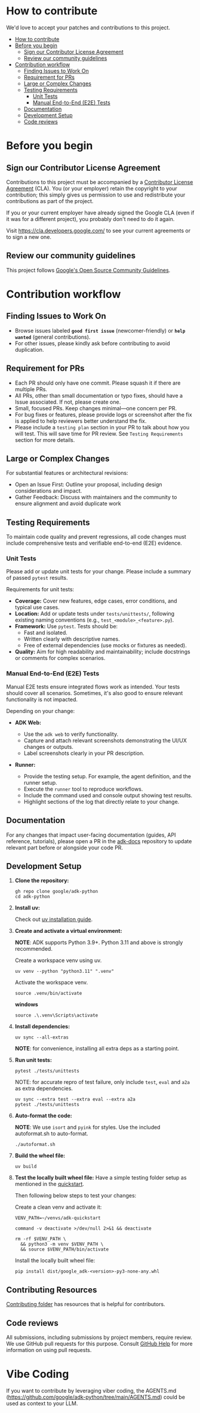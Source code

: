 # How to contribute

We'd love to accept your patches and contributions to this project.

- [How to contribute](#how-to-contribute)
- [Before you begin](#before-you-begin)
  - [Sign our Contributor License Agreement](#sign-our-contributor-license-agreement)
  - [Review our community guidelines](#review-our-community-guidelines)
- [Contribution workflow](#contribution-workflow)
  - [Finding Issues to Work On](#finding-issues-to-work-on)
  - [Requirement for PRs](#requirement-for-prs)
  - [Large or Complex Changes](#large-or-complex-changes)
  - [Testing Requirements](#testing-requirements)
    - [Unit Tests](#unit-tests)
    - [Manual End-to-End (E2E) Tests](#manual-end-to-end-e2e-tests)
  - [Documentation](#documentation)
  - [Development Setup](#development-setup)
  - [Code reviews](#code-reviews)


# Before you begin

## Sign our Contributor License Agreement

Contributions to this project must be accompanied by a
[Contributor License Agreement](https://cla.developers.google.com/about) (CLA).
You (or your employer) retain the copyright to your contribution; this simply
gives us permission to use and redistribute your contributions as part of the
project.

If you or your current employer have already signed the Google CLA (even if it
was for a different project), you probably don't need to do it again.

Visit <https://cla.developers.google.com/> to see your current agreements or to
sign a new one.

## Review our community guidelines

This project follows
[Google's Open Source Community Guidelines](https://opensource.google/conduct/).

# Contribution workflow

## Finding Issues to Work On

- Browse issues labeled **`good first issue`** (newcomer-friendly) or **`help wanted`** (general contributions).
- For other issues, please kindly ask before contributing to avoid duplication.


## Requirement for PRs

- Each PR should only have one commit. Please squash it if there are multiple PRs.
- All PRs, other than small documentation or typo fixes, should have a Issue associated. If not, please create one.
- Small, focused PRs. Keep changes minimal—one concern per PR.
- For bug fixes or features, please provide logs or screenshot after the fix is applied to help reviewers better understand the fix.
- Please include a `testing plan` section in your PR to talk about how you will test. This will save time for PR review. See `Testing Requirements` section for more details.

## Large or Complex Changes
For substantial features or architectural revisions:

- Open an Issue First: Outline your proposal, including design considerations and impact.
- Gather Feedback: Discuss with maintainers and the community to ensure alignment and avoid duplicate work

## Testing Requirements

To maintain code quality and prevent regressions, all code changes must include comprehensive tests and verifiable end-to-end (E2E) evidence.


### Unit Tests

Please add or update unit tests for your change. Please include a summary of passed `pytest` results.

Requirements for unit tests:

- **Coverage:** Cover new features, edge cases, error conditions, and typical use cases.
- **Location:** Add or update tests under `tests/unittests/`, following existing naming conventions (e.g., `test_<module>_<feature>.py`).
- **Framework:** Use `pytest`. Tests should be:
  - Fast and isolated.
  - Written clearly with descriptive names.
  - Free of external dependencies (use mocks or fixtures as needed).
- **Quality:** Aim for high readability and maintainability; include docstrings or comments for complex scenarios.

### Manual End-to-End (E2E) Tests

Manual E2E tests ensure integrated flows work as intended. Your tests should cover all scenarios. Sometimes, it's also good to ensure relevant functionality is not impacted.

Depending on your change:

- **ADK Web:**
  - Use the `adk web` to verify functionality.
  - Capture and attach relevant screenshots demonstrating the UI/UX changes or outputs.
  - Label screenshots clearly in your PR description.

- **Runner:**
  - Provide the testing setup. For example, the agent definition, and the runner setup.
  - Execute the `runner` tool to reproduce workflows.
  - Include the command used and console output showing test results.
  - Highlight sections of the log that directly relate to your change.

## Documentation

For any changes that impact user-facing documentation (guides, API reference, tutorials), please open a PR in the [adk-docs](https://github.com/google/adk-docs) repository to update relevant part before or alongside your code PR.

## Development Setup
1.  **Clone the repository:**

    ```shell
    gh repo clone google/adk-python
    cd adk-python
    ```

2.  **Install uv:**

    Check out [uv installation guide](https://docs.astral.sh/uv/getting-started/installation/).

3.  **Create and activate a virtual environment:**

    **NOTE**: ADK supports Python 3.9+. Python 3.11 and above is strongly recommended.

    Create a workspace venv using uv.

    ```shell
    uv venv --python "python3.11" ".venv"
    ```

    Activate the workspace venv.

    ```shell
    source .venv/bin/activate
    ```

    **windows**
    ```shell
    source .\.venv\Scripts\activate
    ```

4.  **Install dependencies:**

    ```shell
    uv sync --all-extras
    ```

    **NOTE**: for convenience, installing all extra deps as a starting point.

5.  **Run unit tests:**

    ```shell
    pytest ./tests/unittests
    ```

    NOTE: for accurate repro of test failure, only include `test`, `eval` and 
    `a2a` as extra dependencies.

    ```shell
    uv sync --extra test --extra eval --extra a2a
    pytest ./tests/unittests
    ```

6.  **Auto-format the code:**

    **NOTE**: We use `isort` and `pyink` for styles. Use the included
    autoformat.sh to auto-format.

    ```shell
    ./autoformat.sh
    ```

7. **Build the wheel file:**

    ```shell
    uv build
    ```

8.  **Test the locally built wheel file:**
    Have a simple testing folder setup as mentioned in the
    [quickstart](https://google.github.io/adk-docs/get-started/quickstart/).

    Then following below steps to test your changes:

    Create a clean venv and activate it:

    ```shell
    VENV_PATH=~/venvs/adk-quickstart
    ```

    ```shell
    command -v deactivate >/dev/null 2>&1 && deactivate
    ```

    ```shell
    rm -rf $VENV_PATH \
      && python3 -m venv $VENV_PATH \
      && source $VENV_PATH/bin/activate
    ```

    Install the locally built wheel file:

    ```shell
    pip install dist/google_adk-<version>-py3-none-any.whl
    ```

## Contributing Resources

[Contributing folder](https://github.com/google/adk-python/tree/main/contributing) has resources that is helpful for contributors.


## Code reviews

All submissions, including submissions by project members, require review. We
use GitHub pull requests for this purpose. Consult
[GitHub Help](https://help.github.com/articles/about-pull-requests/) for more
information on using pull requests.

# Vibe Coding

If you want to contribute by leveraging viber coding, the AGENTS.md (https://github.com/google/adk-python/tree/main/AGENTS.md) could be used as context to your LLM.

